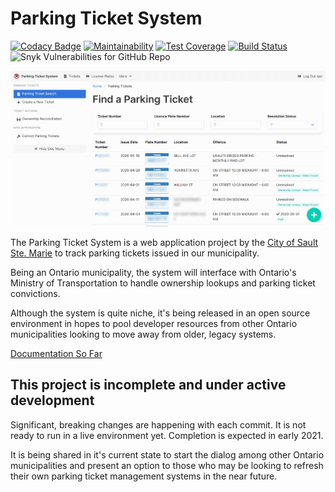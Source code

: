 # Parking Ticket System

[![Codacy Badge](https://img.shields.io/codacy/grade/3428568fcab54a1285b8e139e4fd9f41)](https://www.codacy.com/gh/cityssm/parking-ticket-system) [![Maintainability](https://img.shields.io/codeclimate/maintainability/cityssm/parking-ticket-system)](https://codeclimate.com/github/cityssm/parking-ticket-system/maintainability) [![Test Coverage](https://img.shields.io/codeclimate/coverage/cityssm/parking-ticket-system)](https://codeclimate.com/github/cityssm/parking-ticket-system/test_coverage) [![Build Status](https://img.shields.io/travis/cityssm/parking-ticket-system)](https://travis-ci.com/cityssm/parking-ticket-system) ![Snyk Vulnerabilities for GitHub Repo](https://img.shields.io/snyk/vulnerabilities/github/cityssm/parking-ticket-system)

![Parking Ticket Search](docs/images/ticket-search.png)

The Parking Ticket System is a web application project by the
[City of Sault Ste. Marie](https://saultstemarie.ca/)
to track parking tickets issued in our municipality.

Being an Ontario municipality, the system will interface with
Ontario's Ministry of Transportation to handle ownership lookups
and parking ticket convictions.

Although the system is quite niche, it's being released in an open source environment
in hopes to pool developer resources from other Ontario municipalities
looking to move away from older, legacy systems.

[Documentation So Far](/docs)

## This project is incomplete and under active development

Significant, breaking changes are happening with each commit.
It is not ready to run in a live environment yet.
Completion is expected in early 2021.

It is being shared in it's current state to start the dialog among
other Ontario municipalities and present an option to those who may be looking
to refresh their own parking ticket management systems in the near future.
